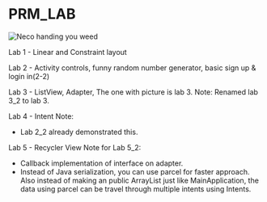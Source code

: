 # PRM_LAB

![Neco handing you weed](https://github.com/user-attachments/assets/d5e1cccb-5d21-40a9-96b2-fa423b0d13e5)

Lab 1 - Linear and Constraint layout

Lab 2 - Activity controls, funny random number generator, basic sign up & login in(2-2)

Lab 3 - ListView, Adapter, The one with picture is lab 3.
Note: Renamed lab 3_2 to lab 3.

Lab 4 - Intent
Note: 
+ Lab 2_2 already demonstrated this.

Lab 5 - Recycler View
Note for Lab 5_2: 
+ Callback implementation of interface on adapter.
+ Instead of Java serialization, you can use parcel for faster approach. Also instead of making an public ArrayList just like MainApplication,
the data using parcel can be travel through multiple intents using Intents.

